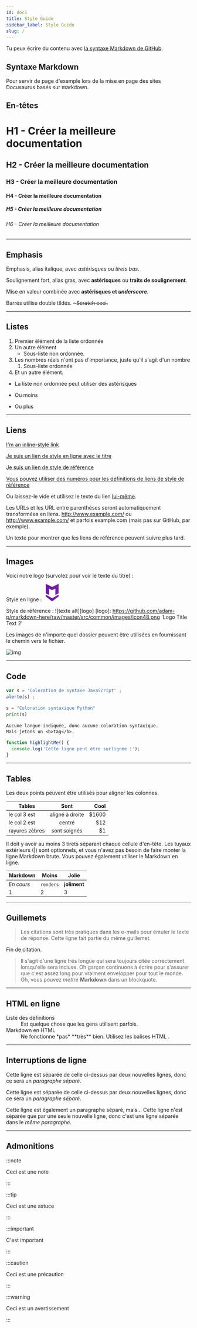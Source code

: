 ```yaml
---
id: doc1
title: Style Guide
sidebar_label: Style Guide
slug: /
---
```


Tu peux écrire du contenu avec [la syntaxe Markdown de GitHub](https://github.github.com/gfm/).

## Syntaxe Markdown

Pour servir de page d'exemple lors de la mise en page des sites Docusaurus basés sur markdown.

## En-têtes

# H1 - Créer la meilleure documentation

## H2 - Créer la meilleure documentation

### H3 - Créer la meilleure documentation

#### H4 - Créer la meilleure documentation

##### H5 - Créer la meilleure documentation

###### H6 - Créer la meilleure documentation

---

## Emphasis

Emphasis, alias italique, avec *astérisques* ou _tirets bas_.

Soulignement fort, alias gras, avec **astérisques** ou __traits de soulignement__.

Mise en valeur combinée avec **astérisques et _underscore_**.

Barrés utilise double tildes. ~~~Scratch ceci.~~

---

## Listes

1. Premier élément de la liste ordonnée
1. Un autre élément
   - Sous-liste non ordonnée.
1. Les nombres réels n'ont pas d'importance, juste qu'il s'agit d'un nombre
   1. Sous-liste ordonnée
1. Et un autre élément.

* La liste non ordonnée peut utiliser des astérisques

- Ou moins

+ Ou plus

---

## Liens

[I'm an inline-style link](https://www.google.com/)

[Je suis un lien de style en ligne avec le titre](https://www.google.com/ "Page d'accueil de Google")

[Je suis un lien de style de référence][arbitrary case-insensitive reference text]

[Vous pouvez utiliser des numéros pour les définitions de liens de style de référence][1]

Ou laissez-le vide et utilisez le texte du lien [lui-même][].

Les URLs et les URL entre parenthèses seront automatiquement transformées en liens. http://www.example.com/ ou <http://www.example.com/> et parfois example.com (mais pas sur GitHub, par exemple).

Un texte pour montrer que les liens de référence peuvent suivre plus tard.

---

## Images

Voici notre logo (survolez pour voir le texte du titre) :

Style en ligne : ![texte alt](https://github.com/adam-p/markdown-here/raw/master/src/common/images/icon48.png "Texte du titre du logo 1")

Style de référence : !\[texte alt\]\[logo\]
[logo]: https://github.com/adam-p/markdown-here/raw/master/src/common/images/icon48.png 'Logo Title Text 2'

Les images de n'importe quel dossier peuvent être utilisées en fournissant le chemin vers le fichier.

![img](/img/logo.svg)

---

## Code

```javascript
var s = 'Coloration de syntaxe JavaScript' ;
alerte(s) ;
```

```python
s = "Coloration syntaxique Python"
print(s)
```

```
Aucune langue indiquée, donc aucune coloration syntaxique.
Mais jetons un <b>tag</b>.
```

```js {2}
function highlightMe() {
  console.log('Cette ligne peut être surlignée !');
}
```

---

## Tables

Les deux points peuvent être utilisés pour aligner les colonnes.

| Tables         |      Sont       |    Cool |
| -------------- |:---------------:| -------:|
| le col 3 est   | aligné à droite | \$1600 |
| le col 2 est   |     centré      |   \$12 |
| rayures zèbres |  sont soignés   |    \$1 |

Il doit y avoir au moins 3 tirets séparant chaque cellule d'en-tête. Les tuyaux extérieurs (|) sont optionnels, et vous n'avez pas besoin de faire monter la ligne Markdown brute. Vous pouvez également utiliser le Markdown en ligne.

| Markdown   | Moins     | Jolie        |
| ---------- | --------- | ------------ |
| _En cours_ | `renders` | **joliment** |
| 1          | 2         | 3            |

---

## Guillemets

> Les citations sont très pratiques dans les e-mails pour émuler le texte de réponse. Cette ligne fait partie du même guillemet.

Fin de citation.

> Il s'agit d'une ligne très longue qui sera toujours citée correctement lorsqu'elle sera incluse. Oh garçon continuons à écrire pour s'assurer que c'est assez long pour vraiment envelopper pour tout le monde. Oh, vous pouvez _mettre_ **Markdown** dans un blockquote.

---

## HTML en ligne

<dl>
  <dt>Liste des définitions</dt>
  <dd>Est quelque chose que les gens utilisent parfois.</dd>

  <dt>Markdown en HTML</dt>
  <dd>Ne fonctionne *pas* **très** bien. Utilisez les balises HTML <em></em>.</dd>
</dl>

---

## Interruptions de ligne

Cette ligne est séparée de celle ci-dessus par deux nouvelles lignes, donc ce sera un _paragraphe séparé_.

Cette ligne est séparée de celle ci-dessus par deux nouvelles lignes, donc ce sera un _paragraphe séparé_.

Cette ligne est également un paragraphe séparé, mais... Cette ligne n'est séparée que par une seule nouvelle ligne, donc c'est une ligne séparée dans le _même paragraphe_.

---

## Admonitions

:::note

Ceci est une note

:::

:::tip

Ceci est une astuce

:::

:::important

C'est important

:::

:::caution

Ceci est une précaution

:::

:::warning

Ceci est un avertissement

:::

[arbitrary case-insensitive reference text]: https://www.mozilla.org/
[1]: http://slashdot.org/
[lui-même]: http://www.reddit.com/
